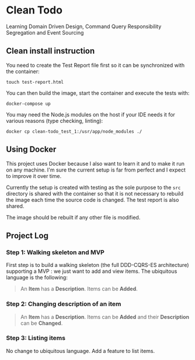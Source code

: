 # Clean Todo

Learning Domain Driven Design, Command Query Responsibility Segregation and
Event Sourcing

## Clean install instruction

You need to create the Test Report file first so it can be synchronized with the
container:

`touch test-report.html`

You can then build the image, start the container and execute the tests with:

`docker-compose up`

You may need the Node.js modules on the host if your IDE needs it for various
reasons (type checking, linting):

`docker cp clean-todo_test_1:/usr/app/node_modules ./`

## Using Docker

This project uses Docker because I also want to learn it and to make it run on
any machine. I'm sure the current setup is far from perfect and I expect to
improve it over time.

Currently the setup is created with testing as the sole purpose to the `src`
directory is shared with the container so that it is not necessary to rebuild
the image each time the source code is changed. The test report is also shared.

The image should be rebuilt if any other file is modified.

## Project Log

### Step 1: Walking skeleton and MVP

First step is to build a walking skeleton (the full DDD-CQRS-ES architecture)
supporting a MVP : we just want to add and view items. The ubiquitous language
is the following:

> An **Item** has a **Description**. Items can be **Added**.

### Step 2: Changing description of an item

> An **Item** has a **Description**. Items can be **Added** and their
> **Description** can be **Changed**.

### Step 3: Listing items

No change to ubiquitous language. Add a feature to list items.
